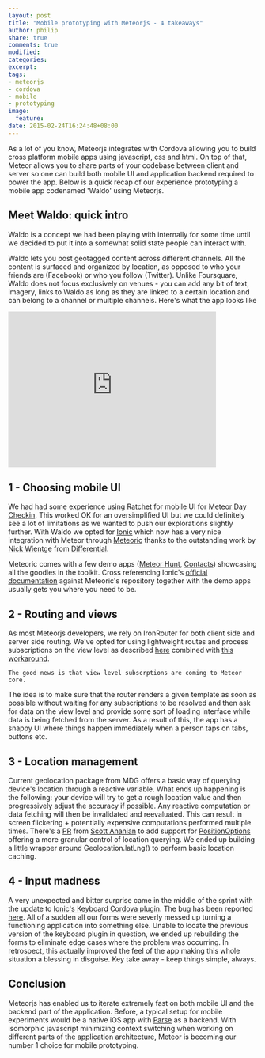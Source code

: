 ```yaml
---
layout: post
title: "Mobile prototyping with Meteorjs - 4 takeaways"
author: philip
share: true
comments: true
modified:
categories: 
excerpt:
tags:
- meteorjs
- cordova
- mobile
- prototyping
image:
  feature:
date: 2015-02-24T16:24:48+08:00
---
```

As a lot of you know, Meteorjs integrates with Cordova allowing you to build cross platform mobile apps using javascript, css and html. On top of that, Meteor allows you to share parts of your codebase between client and server so one can build both mobile UI and application backend required to power the app. Below is a quick recap of our experience prototyping a mobile app codenamed 'Waldo' using Meteorjs.

## Meet Waldo: quick intro

Waldo is a concept we had been playing with internally for some time until we decided to put it into a somewhat solid state people can interact with. 

Waldo lets you post geotagged content across different channels. All the content is surfaced and organized by location, as opposed to who your friends are (Facebook) or who you follow (Twitter). Unlike Foursquare, Waldo does not focus exclusively on venues - you can add any bit of text, imagery, links to Waldo as long as they are linked to a certain location and can belong to a channel or multiple channels. Here's what the app looks like

<iframe width="420" height="315" src="https://www.youtube.com/embed/95R6Dsvg-v8??rel=0&amp;vq=large&amp;controls=0" frameborder="0" allowfullscreen></iframe>


## 1 - Choosing mobile UI

We had had some experience using [Ratchet](http://goratchet.com/) for mobile UI for [Meteor Day Checkin](http://meteorday.meteor.com/). This worked  OK for an oversimplified UI but we could definitely see a lot of limitations as we wanted to push our explorations slightly further. With Waldo we opted for [Ionic](http://ionicframework.com/) which now has a very nice integration with Meteor through [Meteoric](http://meteoric.github.io/) thanks to the outstanding work by [Nick Wientge](https://twitter.com/nwientge) from [Differential](http://differential.com/).

Meteoric comes with a few demo apps ([Meteor Hunt](https://github.com/meteoric/meteorhunt), [Contacts](https://github.com/meteoric/contacts)) showcasing all the goodies in the toolkit. Cross referencing Ionic's [official documentation](http://ionicframework.com/docs/) against Meteoric's repository together with the demo apps usually gets you where you need to be.  

## 2 - Routing and views 

As most Meteorjs developers, we rely on IronRouter for both client side and server side routing. We've opted for using lightweight routes and process subscriptions on the view level as described [here](https://www.discovermeteor.com/blog/template-level-subscriptions/) combined with [this workaround](https://github.com/meteor/meteor/issues/2923#issuecomment-67577372). 

```
The good news is that view level subscrptions are coming to Meteor core. 
```

The idea is to make sure that the router renders a given  template as soon as possible without waiting for any subscriptions to be resolved and then ask for data on the view level and provide some sort of loading interface while data is being fetched from the server. As a result of this, the app has a snappy UI where things happen immediately when a person taps on tabs, buttons etc.

## 3 - Location management

Current geolocation package from MDG offers a basic way of querying device's location through a reactive variable. What ends up happening is the following: your device will try to get a rough location value and then progressively adjust the accuracy if possible. Any reactive computation or data fetching will then be invalidated and reevaluated. This can result in screen flickering + potentially expensive computations performed multiple times. There's a [PR](https://github.com/meteor/mobile-packages/pull/36) from [Scott Ananian](http://cscott.net/) to add support for [PositionOptions](https://developer.mozilla.org/en-US/docs/Web/API/PositionOptions) offering a more granular control of location querying. We ended up building a little wrapper around Geolocation.latLng() to perform basic location caching.

## 4 - Input madness

A very unexpected and bitter surprise came in the middle of the sprint with the update to [Ionic's Keyboard Cordova plugin](http://plugins.cordova.io/#/package/com.ionic.keyboard). The bug has been reported [here](https://github.com/driftyco/ionic/issues/2901). All of a sudden all our forms were severly messed up turning a functioning application into something else. Unable to locate the previous version of the keyboard plugin in question, we ended up rebuilding the forms to eliminate edge cases where the problem was occurring. In retrospect, this actually improved the feel of the app making this whole situation a blessing in disguise. Key take away - keep things simple, always.

## Conclusion

Meteorjs has enabled us to iterate extremely fast on both mobile UI and the backend part of the application. Before, a typical setup for mobile experiments would be a native iOS app with [Parse](http://parse.com/) as a backend. With isomorphic javascript minimizing context switching when working on different parts of the application architecture, Meteor is becoming our number 1 choice for mobile prototyping.       
